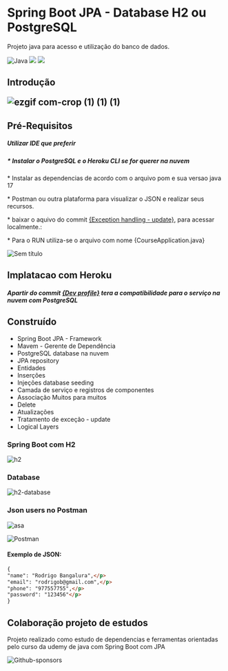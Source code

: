 <h1>Spring Boot JPA - Database H2 ou PostgreSQL</h1>
Projeto java para acesso e utilização do banco de dados.

![Java](https://img.shields.io/badge/java-%23ED8B00.svg?style=for-the-badge&logo=java&logoColor=white)
<img src = "https://img.shields.io/badge/Spring_Boot-F2F4F9?style=for-the-badge&logo=spring-boot" >
<img src = "https://img.shields.io/badge/PostgreSQL-316192?style=for-the-badge&logo=postgresql&logoColor=white">

<h2>Introdução</2>

![ezgif com-crop (1) (1) (1)](https://user-images.githubusercontent.com/116466164/226465166-e0342712-9342-42e3-a5ce-4bf4b3a1bde8.gif)

<h2>Pré-Requisitos</h2>
<h5>Utilizar IDE que preferir</h5>
<p><h5>* Instalar o PostgreSQL e o Heroku CLI se for querer na nuvem</p></h5>
<p>* Instalar as dependencias de acordo com o arquivo pom e sua versao java 17</p>
<p>* Postman ou outra plataforma para visualizar o JSON e realizar seus recursos.</p>
<p>* baixar o aquivo do commit <a href="https://github.com/Rodrigo-RRD/springBoot-Workshop3-jpa/tree/8c166bd39de1c0d00bfe4ac22cca97306ea2d009">{Exception handling - update}</a>, para acessar localmente.:
<p></p>

<p>* Para o RUN utiliza-se o arquivo com nome {CourseApplication.java}</p></h5>

![Sem título](https://user-images.githubusercontent.com/116466164/226498282-85c768e7-a26a-4b12-87f7-1fe9487ec949.png)

<h2>Implatacao com Heroku</h2>

<p><h5>Apartir do commit <a href="https://github.com/Rodrigo-RRD/springBoot-Workshop3-jpa/tree/2a449ab0843d4a8984ec0106a7c29d930daf8a68">{Dev profile}</a> tera a compatibilidade para o serviço na nuvem com PostgreSQL</p></h5>

<h2>Construído</h2>

+ Spring Boot JPA - Framework 
+ Mavem - Gerente de Dependência 
+ PostgreSQL database na nuvem
+ JPA repository
+ Entidades
+ Inserçôes
+ Injeções database seeding
+ Camada de serviço e registros de componentes
+ Associação Muitos para muitos
+ Delete
+ Atualizações
+ Tratamento de exceção - update
+ Logical Layers

<h3>Spring Boot com H2</h3>


![h2](https://user-images.githubusercontent.com/116466164/226498285-8ad502b3-739c-491a-a62c-11b7c893016b.png)

<h3>Database</h3>

![h2-database](https://user-images.githubusercontent.com/116466164/226498286-94ad8c2c-6f62-46ba-94c6-d0730b2bec52.png)

<h3>Json users no Postman</h3>

![asa](https://user-images.githubusercontent.com/116466164/226498284-41abc493-d229-4a2e-9964-f1ada74791a3.png)

![Postman](https://img.shields.io/badge/Postman-FF6C37?style=for-the-badge&logo=postman&logoColor=white)
<h4>Exemplo de JSON: </h4>

```markdown
{
"name": "Rodrigo Bangalura",</p>
"email": "rodrigob@gmail.com",</p>
"phone": "977557755",</p>
"password": "123456"</p>
} 
```


<h2>Colaboração projeto de estudos</h2>
Projeto realizado como estudo de dependencias e ferramentas orientadas pelo curso da udemy de java com Spring Boot com JPA

![Github-sponsors](https://img.shields.io/badge/sponsor-30363D?style=for-the-badge&logo=GitHub-Sponsors&logoColor=#EA4AAA)
